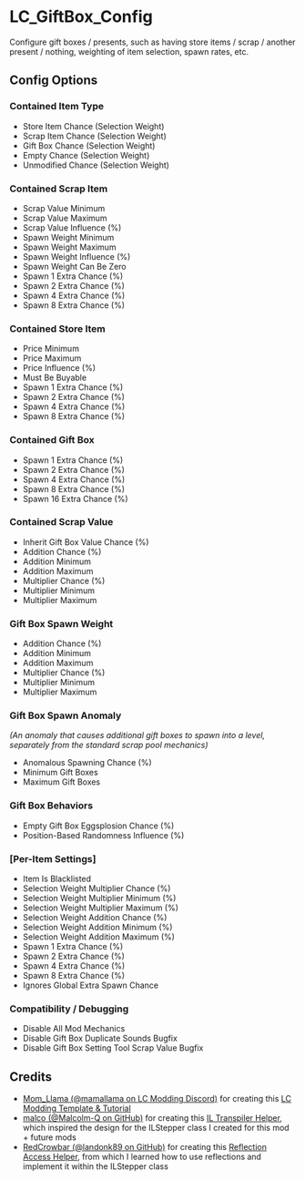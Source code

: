   
# LC_GiftBox_Config  
  
Configure gift boxes / presents, such as having store items / scrap / another present / nothing, weighting of item selection, spawn rates, etc.  
  
## Config Options  
  
### Contained Item Type  
  
* Store Item Chance (Selection Weight)  
* Scrap Item Chance (Selection Weight)  
* Gift Box Chance (Selection Weight)  
* Empty Chance (Selection Weight)  
* Unmodified Chance (Selection Weight)  
  
### Contained Scrap Item  
  
* Scrap Value Minimum  
* Scrap Value Maximum  
* Scrap Value Influence (%)  
* Spawn Weight Minimum  
* Spawn Weight Maximum  
* Spawn Weight Influence (%)  
* Spawn Weight Can Be Zero  
* Spawn 1 Extra Chance (%)  
* Spawn 2 Extra Chance (%)  
* Spawn 4 Extra Chance (%)  
* Spawn 8 Extra Chance (%)  
  
### Contained Store Item  
  
* Price Minimum  
* Price Maximum  
* Price Influence (%)  
* Must Be Buyable  
* Spawn 1 Extra Chance (%)  
* Spawn 2 Extra Chance (%)  
* Spawn 4 Extra Chance (%)  
* Spawn 8 Extra Chance (%)  
  
### Contained Gift Box  
  
* Spawn 1 Extra Chance (%)  
* Spawn 2 Extra Chance (%)  
* Spawn 4 Extra Chance (%)  
* Spawn 8 Extra Chance (%)  
* Spawn 16 Extra Chance (%)  
  
### Contained Scrap Value  
  
* Inherit Gift Box Value Chance (%)  
* Addition Chance (%)  
* Addition Minimum  
* Addition Maximum  
* Multiplier Chance (%)  
* Multiplier Minimum  
* Multiplier Maximum  
  
### Gift Box Spawn Weight  
  
* Addition Chance (%)  
* Addition Minimum  
* Addition Maximum  
* Multiplier Chance (%)  
* Multiplier Minimum  
* Multiplier Maximum  
  
### Gift Box Spawn Anomaly  
  
*(An anomaly that causes additional gift boxes to spawn into a level, separately from the standard scrap pool mechanics)*  
  
* Anomalous Spawning Chance (%)  
* Minimum Gift Boxes  
* Maximum Gift Boxes  
  
### Gift Box Behaviors  
  
* Empty Gift Box Eggsplosion Chance (%)  
* Position-Based Randomness Influence (%)  

### [Per-Item Settings]  
  
* Item Is Blacklisted  
* Selection Weight Multiplier Chance (%)  
* Selection Weight Multiplier Minimum (%)  
* Selection Weight Multiplier Maximum (%)  
* Selection Weight Addition Chance (%)  
* Selection Weight Addition Minimum (%)  
* Selection Weight Addition Maximum (%)  
* Spawn 1 Extra Chance (%)  
* Spawn 2 Extra Chance (%)  
* Spawn 4 Extra Chance (%)  
* Spawn 8 Extra Chance (%)  
* Ignores Global Extra Spawn Chance  
  
### Compatibility / Debugging  
  
* Disable All Mod Mechanics  
* Disable Gift Box Duplicate Sounds Bugfix  
* Disable Gift Box Setting Tool Scrap Value Bugfix  
  
## Credits  
  
* [Mom_Llama (@mamallama on LC Modding Discord)](https://thunderstore.io/c/lethal-company/p/Mom_Llama/) for creating this [LC Modding Template & Tutorial](https://lethalcompanymodding.github.io/Thunderstore/www/Guides/Your-First-Mod.html)  
* [malco (@Malcolm-Q on GitHub)](https://thunderstore.io/c/lethal-company/p/malco/) for creating this [IL Transpiler Helper](https://github.com/Malcolm-Q/LC-LateGameUpgrades/blob/main/MoreShipUpgrades/Misc/Util/Tools.cs), which inspired the design for the ILStepper class I created for this mod + future mods  
* [RedCrowbar (@landonk89 on GitHub)](https://thunderstore.io/c/lethal-company/p/RedCrowbar/) for creating this [Reflection Access Helper](https://github.com/landonk89/Buffed-Presents/blob/main/Source/AccessExtensions.cs), from which I learned how to use reflections and implement it within the ILStepper class  
  